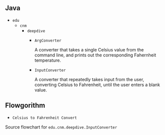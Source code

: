 ## Java

* `edu`
    * `cnm`
        * `deepdive`
            * `ArgConverter`
            
                A converter that takes a 
                single Celsius value from 
                the command line, and prints 
                out the corresponding Fahernheit 
                temperature.
            * `InputConverter`
            
                A converter that repeatedly takes input from the user, 
                converting Celsius to Fahrenheit, until the user enters
                a blank value.
## Flowgorithm

* `Celsius to Fahrenheit Convert`

Source flowchart for `edu.cnm.deepdive.InputConverter`